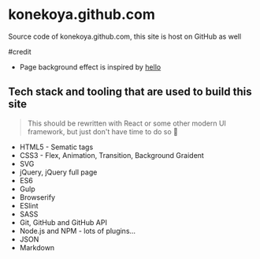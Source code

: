 # konekoya.github.com

Source code of konekoya.github.com, this site is host on GitHub as well

#credit

- Page background effect is inspired by [hello](http://jlord.us/hello/)

## Tech stack and tooling that are used to build this site

> This should be rewritten with React or some other modern UI framework, but just don't have time to do so 😬

- HTML5 - Sematic tags
- CSS3 - Flex, Animation, Transition, Background Graident
- SVG
- jQuery, jQuery full page
- ES6
- Gulp
- Browserify
- ESlint
- SASS
- Git, GitHub and GitHub API
- Node.js and NPM - lots of plugins...
- JSON
- Markdown
